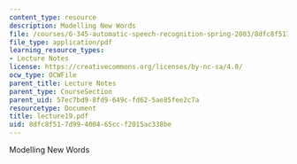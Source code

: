 ```yaml
---
content_type: resource
description: Modelling New Words
file: /courses/6-345-automatic-speech-recognition-spring-2003/8dfc8f517d99400465ccf2015ac338be_lecture19.pdf
file_type: application/pdf
learning_resource_types:
- Lecture Notes
license: https://creativecommons.org/licenses/by-nc-sa/4.0/
ocw_type: OCWFile
parent_title: Lecture Notes
parent_type: CourseSection
parent_uid: 57ec7bd9-8fd9-649c-fd62-5ae85fee2c7a
resourcetype: Document
title: lecture19.pdf
uid: 8dfc8f51-7d99-4004-65cc-f2015ac338be
---
```

Modelling New Words